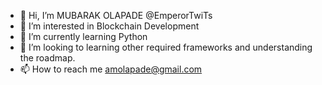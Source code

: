 - 👋 Hi, I’m MUBARAK OLAPADE @EmperorTwiTs
- 👀 I’m interested in Blockchain Development 
- 🌱 I’m currently learning Python 
- 💞️ I’m looking to learning other required frameworks and understanding the roadmap.
- 📫 How to reach me amolapade@gmail.com

<!---
EmperorTwiTs/EmperorTwiTs is a ✨ special ✨ repository because its `README.md` (this file) appears on your GitHub profile.
You can click the Preview link to take a look at your changes.
--->
